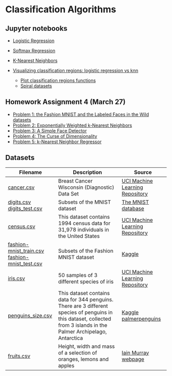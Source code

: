 # Classification Algorithms

## Jupyter notebooks

- [Logistic Regression](https://nbviewer.jupyter.org/github/um-perez-alvaro/Data-Science-Theory/blob/master/Jupyter%20Notebooks/Classification%20algorithms/notebooks/Logistic%20Regression.ipynb)
  
- [Softmax Regression](https://nbviewer.org/github/um-perez-alvaro/Data-Science-Theory/blob/master/Jupyter%20Notebooks/Classification%20algorithms/notebooks/Softmax%20Regression.ipynb)
- [K-Nearest Neighbors](https://nbviewer.org/github/um-perez-alvaro/Data-Science-Theory/blob/master/Jupyter%20Notebooks/Classification%20algorithms/notebooks/k-Nearest%20Neighbors.ipynb)
- [Visualizing classification regions: logistic regression vs knn](https://nbviewer.org/github/um-perez-alvaro/Data-Science-Theory/blob/master/Jupyter%20Notebooks/Classification%20algorithms/notebooks/Visualizing%20classification%20regions.ipynb)
  - [Plot classification regions functions](https://github.com/um-perez-alvaro/Data-Science-Theory/blob/master/Jupyter%20Notebooks/Classification%20algorithms/notebooks/plot%20classification%20regions%20functions.ipynb)
  - [Spiral datasets](https://github.com/um-perez-alvaro/Data-Science-Theory/blob/master/Jupyter%20Notebooks/Classification%20algorithms/notebooks/spirals%20dataset.ipynb)

## Homework Assignment 4 (March 27)
- [Problem 1: the Fashion MNIST and the Labeled Faces in the Wild datasets](https://nbviewer.org/github/um-perez-alvaro/Data-Science-Theory/blob/master/Jupyter%20Notebooks/Classification%20algorithms/homework/Problem%201.ipynb)
- [Problem 2: Exponentially Weighted k-Nearest Neighbors](https://nbviewer.org/github/um-perez-alvaro/Data-Science-Theory/blob/master/Jupyter%20Notebooks/Classification%20algorithms/homework/Problem%202.ipynb)
- [Problem 3: A Simple Face Detector](https://nbviewer.org/github/um-perez-alvaro/Data-Science-Theory/blob/master/Jupyter%20Notebooks/Classification%20algorithms/homework/Problem%203.ipynb)
- [Problem 4: The Curse of Dimensionality](https://nbviewer.org/github/um-perez-alvaro/Data-Science-Theory/blob/master/Jupyter%20Notebooks/Classification%20algorithms/homework/Problem%204.ipynb)
- [Problem 5: k-Nearest Neighbor Regressor](https://nbviewer.org/github/um-perez-alvaro/Data-Science-Theory/blob/master/Jupyter%20Notebooks/Classification%20algorithms/homework/Problem%205.ipynb)

## Datasets
Filename | Description |  Source
--- | --- |  --- 
[cancer.csv](https://raw.githubusercontent.com/um-perez-alvaro/Data-Science-Theory/master/Data/cancer.csv) | Breast Cancer Wisconsin (Diagnostic) Data Set | [UCI Machine Learning Repository](https://archive.ics.uci.edu/ml/datasets/Breast+Cancer+Wisconsin+(Diagnostic))
[digits.csv](https://raw.githubusercontent.com/um-perez-alvaro/Data-Science-Theory/master/Data/digits.csv) </br> [digits_test.csv](https://raw.githubusercontent.com/um-perez-alvaro/Data-Science-Theory/master/Data/digits_test.csv) | Subsets of the MNIST dataset | [The MNIST database](http://yann.lecun.com/exdb/mnist/)
[census.csv]() | This dataset contains 1994 census data for 31,978 individuals in the United States | [UCI Machine Learning Repository](http://archive.ics.uci.edu/ml/datasets/Adult)
[fashion-mnist_train.csv](https://raw.githubusercontent.com/um-perez-alvaro/Data-Science-Theory/master/Data/fashion-mnist_train.csv) </br> [fashion-mnist_test.csv](https://raw.githubusercontent.com/um-perez-alvaro/Data-Science-Theory/master/Data/fashion-mnist_test.csv) | Subsets of the Fashion MNIST dataset | [Kaggle](https://www.kaggle.com/c/insar-fashion-mnist-challenge)
[iris.csv](https://raw.githubusercontent.com/um-perez-alvaro/Data-Science-Practice-bis/master/Data/iris.csv) | 50 samples of 3 different species of iris | [UCI Machine Learning Repository](https://archive.ics.uci.edu/ml/datasets/iris)
[penguins_size.csv](https://raw.githubusercontent.com/um-perez-alvaro/Data-Science-Theory/master/Data/penguins_size.csv) | This dataset contains data for 344 penguins. There are 3 different species of penguins in this dataset, collected from 3 islands in the Palmer Archipelago, Antarctica | [Kaggle](https://www.kaggle.com/parulpandey/palmer-archipelago-antarctica-penguin-data) </br> [palmerpenguins](https://allisonhorst.github.io/palmerpenguins/)
[fruits.csv](https://raw.githubusercontent.com/um-perez-alvaro/Data-Science-Theory/master/Data/fruits.csv) | Height, width and mass of a selection of oranges, lemons and apples | [Iain Murray webpage](http://homepages.inf.ed.ac.uk/imurray2/teaching/oranges_and_lemons/)
